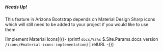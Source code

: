 ##### Heads Up!

This feature in Arizona Bootstrap depends on Material Design Sharp icons which will still need to be added to your project if you would like to use them.

[Implement Material Icons]({{- (printf `docs/%s%s` $.Site.Params.docs_version `/icons/#material-icons-implementation`) | relURL -}})